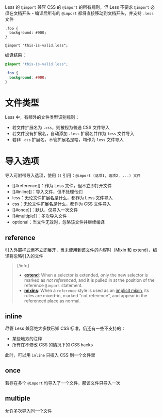 Less 的 `@import` 兼容 CSS  的 `@import` 的所有规则，但 Less 不要求 `@import` 必须在文档开头 - 编译后所有的 `@import` 都将直接移动到文档开头，并支持 `.less` 文件

```Less
.foo {
  background: #900;
}

@import "this-is-valid.less";
```

编译结果：

```CSS
@import "this-is-valid.less";

.foo {
  background: #900;
}
```

# 文件类型

Less 中，有额外的文件类型识别规则：
- 若文件扩展名为 `.css`，则被视为普通 CSS 文件导入
- 若文件没有扩展名，自动添加 `.less` 扩展名并作为 `less` 文件导入
- 若非 `.css` 扩展名，不管扩展名是啥，均作为 `less` 文件导入

# 导入选项

导入可附带导入选项，使用 `()` 引用：`@import (选项1, 选项2, ...) 文件`
- [[#reference]]：作为 Less 文件，但不立即打开文件
- [[#inline]]：导入文件，但不处理他们
- less：无论文件扩展名是什么，都作为 Less 文件导入
- css：无论文件扩展名是什么，都作为 CSS 文件导入
- [[#once]]：默认，仅导入一次文件
- [[#multiple]]：多次导入文件
- optional：当文件无效时，忽略该文件并继续编译

## reference

引入外部样式但不立即展开，当未使用到该文件的内容时（Mixin 和 extend），编译将忽略引入的文件

> [!info]
> -   **[extend](https://less.bootcss.com/features/#extend-feature)**: When a selector is extended, only the new selector is marked as _not referenced_, and it is pulled in at the position of the reference `@import` statement.
> -   **[mixins](https://less.bootcss.com/features/#mixins-feature)**: When a `reference` style is used as an [implicit mixin](https://less.bootcss.com/features/#mixins-feature), its rules are mixed-in, marked "not reference", and appear in the referenced place as normal.

## inline

尽管 Less 兼容绝大多数已知 CSS 标准，仍还有一些不支持的：
- 某些地方的注释
- 所有在不修改 CSS 的情况下的 CSS hacks

此时，可以用 `inline` 只插入 CSS 到一个文件里

## once

若存在多个 `@import` 均导入了一个文件，那该文件只导入一次

## multiple

允许多次导入同一个文件
